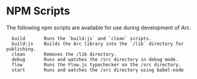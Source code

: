 # NPM Scripts
The following npm scripts are available for use during development of Arc.

```
  build       Runs the `build:js` and `clean` scripts.
  build:js    Builds the Arc library into the `/lib` directory for publishing.
  clean       Removes the /lib directory.
  debug       Runs and watches the /src directory in debug mode.
  flow        Runs the Flow.js typechecker on the /src directory.
  start       Runs and watches the /src directory using babel-node
```
